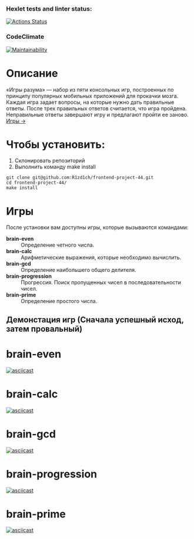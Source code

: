 ### Hexlet tests and linter status:
[![Actions Status](https://github.com/R1zd1ch/frontend-project-44/actions/workflows/hexlet-check.yml/badge.svg)](https://github.com/R1zd1ch/frontend-project-44/actions)

### CodeClimate
[![Maintainability](https://api.codeclimate.com/v1/badges/d5028e28b4b204f636c9/maintainability)](https://codeclimate.com/github/R1zd1ch/frontend-project-44/maintainability)


# Описание
«Игры разума» — набор из пяти консольных игр, построенных по принципу популярных мобильных приложений для прокачки мозга. Каждая игра задает вопросы, на которые нужно дать правильные ответы. После трех правильных ответов считается, что игра пройдена. Неправильные ответы завершают игру и предлагают пройти ее заново. <a href="#games" >Игры -></a>

# Чтобы установить: 
<ol>
    <li>Склонировать репозиторий</li>
    <li>Выполнить команду make install</li>
</ol>

```
git clone git@github.com:R1zd1ch/frontend-project-44.git
cd frontend-project-44/
make install
```

<p id="games" ></p>

# Игры
После установки вам доступны игры, которые вызываются командами:
<dl>
    <dt style="font-weight: bold;">brain-even</dt><dd>Определение четного числа.</dd>
    <dt style="font-weight: bold;">brain-calc</dt><dd>Арифметические выражения, которые необходимо вычислить.</dd>
    <dt style="font-weight: bold;">brain-gcd</dt><dd>Определение наибольшего общего делителя.</dd>
    <dt style="font-weight: bold;">brain-progression</dt><dd>Прогрессия. Поиск пропущенных чисел в последовательности чисел.</dd>
    <dt style="font-weight: bold;">brain-prime</dt><dd>Определение простого числа.</dd>
</dl>

## Демонстация игр (Сначала успешный исход, затем провальный)

# brain-even

[![asciicast](https://asciinema.org/a/634121.svg)](https://asciinema.org/a/634121)


# brain-calc

[![asciicast](https://asciinema.org/a/634125.svg)](https://asciinema.org/a/634125)


# brain-gcd

[![asciicast](https://asciinema.org/a/634126.svg)](https://asciinema.org/a/634126)


# brain-progression

[![asciicast](https://asciinema.org/a/634127.svg)](https://asciinema.org/a/634127)


# brain-prime

[![asciicast](https://asciinema.org/a/634337.svg)](https://asciinema.org/a/634337)